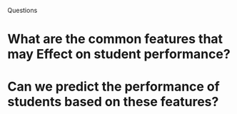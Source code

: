 Questions
# What are the common features that may Effect on student performance?
# Can we predict the performance of students based on these features?
